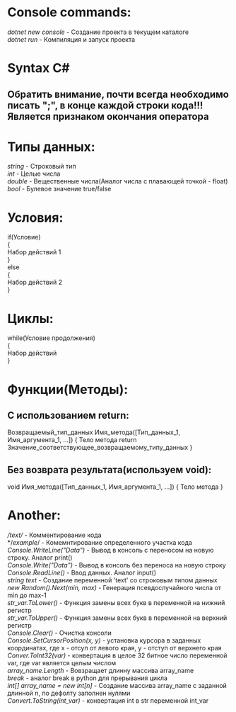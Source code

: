 # Console commands:

*dotnet new console*	-	Создание проекта в текущем каталоге  
*dotnet run*	-	Компиляция и запуск проекта  


# Syntax C#

## Обратить внимание, почти всегда необходимо писать ";", в конце каждой строки кода!!! Является признаком окончания оператора  

# Типы данных:

*string*	-	Строковый тип  
*int*	-	Целые числа  
*double*	-	Вещественные числа(Аналог числа с плавающей точкой - float)  
*bool* - Булевое значение true/false  

# Условия:

if(Условие)  
{  
	Набор действий 1  
}  
else  
{  
	Набор действий 2  
}  

# Циклы:

while(Условие продолжения)  
{  
	Набор действий  
}  

# Функции(Методы):

## С использованием return:

Возвращаемый_тип_данных Имя_метода([Тип_данных_1, Имя_аргумента_1, ...])
{
	Тело метода
	return Значение_соответствующее_возвращаемому_типу_данных
}

## Без возврата результата(используем void):

void Имя_метода([Тип_данных_1, Имя_аргумента_1, ...])
{
	Тело метода
}


# Another:

*/text/*	-	Комментирование кода  
*/*example*/	-	Комемнтирование определенного участка кода  
*Console.WriteLine("Data")*	-	Вывод в консоль с переносом на новую строку. Аналог print()  
*Console.Write("Data")*	-	Вывод в консоль без переноса на новую строку  
*Console.ReadLine()*	-	Ввод данных. Аналог input()  
*string text*	-	Создание переменной 'text' со строковым типом данных  
*new Random().Next(min, max)*	-	Генерация псевдослучайного числа от min до max-1  
*str_var.ToLower()*	-	Функция замены всех букв в переменной на нижний регистр  
*str_var.ToUpper()*	-	Функция замены всех букв в переменной на верхний регистр  
*Console.Clear()*	-	Очистка консоли  
*Console.SetCursorPosition(x, y)* - установка курсора в заданных координатах, где x - отсуп от левого края, y - отступ от верхнего края  
*Conver.ToInt32(var)*	-	конвертация в целое 32 битное число переменной var, где var является целым числом  
*array_name.Length*	-	Вовзращает длинну массива array_name  
*break* - аналог break в python для прерывания цикла  
*int[] array_name = new int[n]*	-	Создание массива array_name с заданной длинной n, по дефолту заполнен нулями  
*Convert.ToString(int_var)*	-	конвертация int в str переменной int_var  

